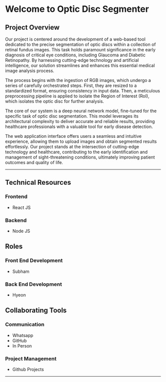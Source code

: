 # Welcome to Optic Disc Segmenter

## Project Overview

Our project is centered around the development of a web-based tool dedicated to the precise segmentation of optic discs within a collection of retinal fundus images. This task holds paramount significance in the early diagnosis of critical eye conditions, including Glaucoma and Diabetic Retinopathy. By harnessing cutting-edge technology and artificial intelligence, our solution streamlines and enhances this essential medical image analysis process.

The process begins with the ingestion of RGB images, which undergo a series of carefully orchestrated steps. First, they are resized to a standardized format, ensuring consistency in input data. Then, a meticulous preprocessing pipeline is applied to isolate the Region of Interest (RoI), which isolates the optic disc for further analysis.

The core of our system is a deep neural network model, fine-tuned for the specific task of optic disc segmentation. This model leverages its architectural complexity to deliver accurate and reliable results, providing healthcare professionals with a valuable tool for early disease detection.

The web application interface offers users a seamless and intuitive experience, allowing them to upload images and obtain segmented results effortlessly. Our project stands at the intersection of cutting-edge technology and healthcare, contributing to the early identification and management of sight-threatening conditions, ultimately improving patient outcomes and quality of life.

---

## Technical Resources

### Frontend

- React JS

### Backend

- Node JS

## **Roles**

### **Front End Development**

- Subham

### **Back End Development**

- Hyeon

## **Collaborating Tools**

### **Communication**

- Whatsapp
- GitHub
- In Person

### **Project Management**

- Github Projects

---
